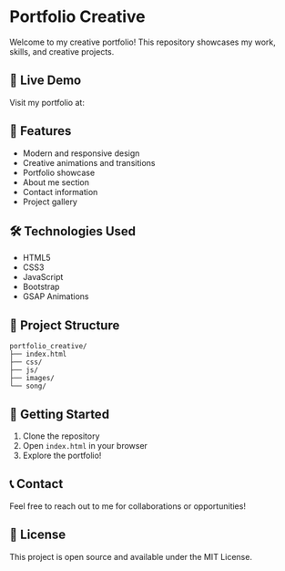 # Portfolio Creative

Welcome to my creative portfolio! This repository showcases my work, skills, and creative projects.

## 🌟 Live Demo
Visit my portfolio at:

## 🎨 Features
- Modern and responsive design
- Creative animations and transitions
- Portfolio showcase
- About me section
- Contact information
- Project gallery

## 🛠️ Technologies Used
- HTML5
- CSS3
- JavaScript
- Bootstrap
- GSAP Animations

## 📁 Project Structure
```
portfolio_creative/
├── index.html
├── css/
├── js/
├── images/
└── song/
```

## 🚀 Getting Started
1. Clone the repository
2. Open `index.html` in your browser
3. Explore the portfolio!

## 📞 Contact
Feel free to reach out to me for collaborations or opportunities!

## 📝 License
This project is open source and available under the MIT License.

